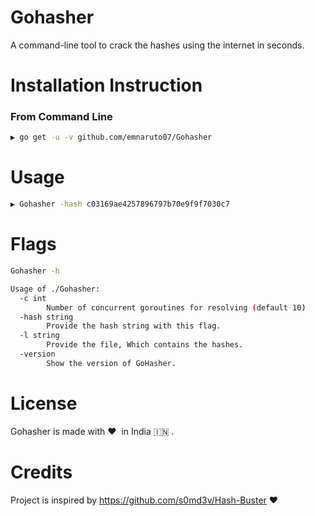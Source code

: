 # Gohasher
A command-line tool to crack the hashes using the internet in seconds.

# Installation Instruction
### From Command Line
```bash
▶ go get -u -v github.com/emnaruto07/Gohasher
```
# Usage

```bash
▶ Gohasher -hash c03169ae4257896797b70e9f9f7030c7
```
# Flags
```bash
Gohasher -h

Usage of ./Gohasher:
  -c int
        Number of concurrent goroutines for resolving (default 10)
  -hash string
        Provide the hash string with this flag.
  -l string
        Provide the file, Which contains the hashes.
  -version
        Show the version of GoHasher.

```
# License
Gohasher is made with :heart:&nbsp; in India :india: .

# Credits
Project is inspired by https://github.com/s0md3v/Hash-Buster ❤️
